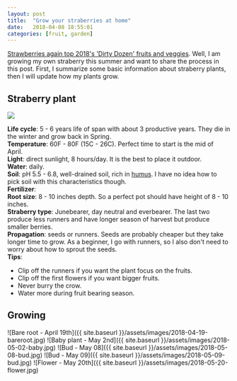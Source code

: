 ```yaml
---
layout: post
title:  "Grow your straberries at home"
date:   2018-04-08 18:55:01
categories: [fruit, garden]
---
```

[Strawberries again top 2018's 'Dirty Dozen' fruits and veggies](https://www.cnn.com/2018/04/10/health/2018-dirty-dozen-fruits-and-veggies-ewg/index.html). 
Well, I am growing my own straberry this summer and want to share the process in this post.
First, I summarize some basic information about straberry plants, then I will update how my plants grow.

Straberry plant
---------------

![](https://i2.wp.com/bonnieplants.com/wp-content/uploads/strawberry-plant-Illustration-web.jpg)

__Life cycle__: 5 - 6 years life of span with about 3 productive years. They die in the winter and grow back in Spring.  
__Temperature__: 60F - 80F (15C - 26C). Perfect time to start is the mid of April.  
__Light__: direct sunlight, 8 hours/day. It is the best to place it outdoor.  
__Water__: daily.  
__Soil__: pH 5.5 - 6.8, well-drained soil, rich in [humus](https://en.wikipedia.org/wiki/Humus). I have no idea how to pick soil with this characteristics though.  
__Fertilizer__:  
__Root size__: 8 - 10 inches depth. So a perfect pot should have height of 8 - 10 inches.  
__Straberry type__: Junebearer, day neutral and everbearer. The last two produce less runners and have longer season of harvest but produce smaller berries.  
__Propagation__: seeds or runners. Seeds are probably cheaper but they take longer time to grow. As a beginner, I go with runners, so I also don't need to worry about how to sprout the seeds.  
__Tips__:
+ Clip off the runners if you want the plant focus on the fruits.  
+ Clip off the first flowers if you want bigger fruits.
+ Never burry the crow.
+ Water more during fruit bearing season.

Growing
-----------
![Bare root - April 19th]({{ site.baseurl }}/assets/images/2018-04-19-bareroot.jpg)
![Baby plant - May 2nd]({{ site.baseurl }}/assets/images/2018-05-02-baby.jpg)
![Bud - May 08]({{ site.baseurl }}/assets/images/2018-05-08-bud.jpg)
![Bud - May 09]({{ site.baseurl }}/assets/images/2018-05-09-bud.jpg)
![Flower - May 20th]({{ site.baseurl }}/assets/images/2018-05-20-flower.jpg)
